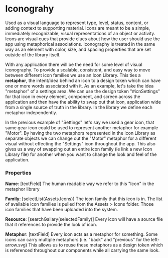 # Iconograhy

Used as a visual language to represent type, level, status, content, or adding context to supporting material. Icons are meant to be a simple, immediately recognizable, visual representations of an object or activity. Icons are visual cues that provide clues about how the user should use the app using metaphorical associations. Iconography is treated in the same way as an element with color, size, and spacing properties that are set outside of the library itself.

With any application there will be the need for some level of visual iconography. To provide a scalable, consistent, and easy way to move between different icon families we use an Icon Library. This ties a **metaphor**, the intent/idea behind an icon to a design token which can have one or more words associated with it. As an example, let's take the idea "metaphor" of a settings area. We can use the design token "#icnSettings" for that icon in every element, component, and screen across the application and then have the ability to swap out that icon, application wide from a single source of truth in the library. In the library we define each metaphor independently.

In the previous example of "Settings" let's say we used a gear icon, that same gear icon could be used to represent another metaphor for example "Motor". By having the two metaphors represented in the Icon Library as separate objects we can change out the "Motor" metaphor for a different visual without effecting the "Settings" icon throughout the app. This also gives us a way of swapping out an entire icon family (ie link a new Icon Library file) for another when you want to change the look and feel of the application.

### Properties

**Name**: \[textField] The human readable way we refer to this "Icon" in the metaphor library

**Family**: \[selectList(Assets.Icons)] The icon family that this icon is in. The list of available icon families is pulled from the Assets > Icons folder. Those icon families that have been uploaded into the system.

**Resource**: \[searchGallary(selectedFamily)] Every icon will have a source file that it references to provide the look of icon.

**Metaphor**: \[textField] Every icon acts as a metaphor for something. Some icons can carry multiple metaphors (i.e. "back" and "previous" for the left-arrow.svg) This allows us to reuse these metaphors as a design token which is referenced throughout our components while all carrying the same look.
